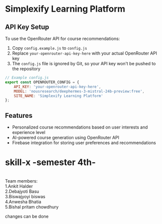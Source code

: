 # Simplexify Learning Platform

## API Key Setup

To use the OpenRouter API for course recommendations:

1. Copy `config.example.js` to `config.js`
2. Replace `your-openrouter-api-key-here` with your actual OpenRouter API key
3. The `config.js` file is ignored by Git, so your API key won't be pushed to the repository

```javascript
// Example config.js
export const OPENROUTER_CONFIG = {
    API_KEY: 'your-openrouter-api-key-here',
    MODEL: 'nousresearch/deephermes-3-mistral-24b-preview:free',
    SITE_NAME: 'Simplexify Learning Platform'
};
```

## Features

- Personalized course recommendations based on user interests and experience level
- AI-powered course generation using OpenRouter API
- Firebase integration for storing user preferences and recommendations

# skill-x -semester 4th-

<br>
Team members: <br>
1.Ankit Halder <br>
2.Debajyoti Basu <br>
3.Biswajyoyi biswas<br>
4.Anwesha Bhatia <br>
5.Bishal pritam chowdhury<br>


changes can be done



